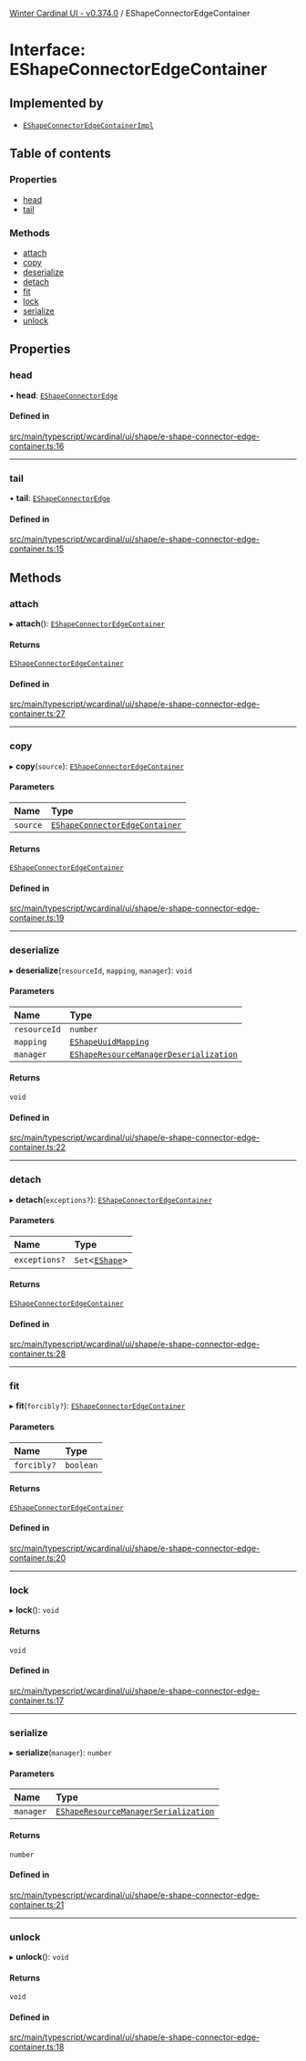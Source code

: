[Winter Cardinal UI - v0.374.0](../index.md) / EShapeConnectorEdgeContainer

# Interface: EShapeConnectorEdgeContainer

## Implemented by

- [`EShapeConnectorEdgeContainerImpl`](../classes/EShapeConnectorEdgeContainerImpl.md)

## Table of contents

### Properties

- [head](EShapeConnectorEdgeContainer.md#head)
- [tail](EShapeConnectorEdgeContainer.md#tail)

### Methods

- [attach](EShapeConnectorEdgeContainer.md#attach)
- [copy](EShapeConnectorEdgeContainer.md#copy)
- [deserialize](EShapeConnectorEdgeContainer.md#deserialize)
- [detach](EShapeConnectorEdgeContainer.md#detach)
- [fit](EShapeConnectorEdgeContainer.md#fit)
- [lock](EShapeConnectorEdgeContainer.md#lock)
- [serialize](EShapeConnectorEdgeContainer.md#serialize)
- [unlock](EShapeConnectorEdgeContainer.md#unlock)

## Properties

### head

• **head**: [`EShapeConnectorEdge`](EShapeConnectorEdge.md)

#### Defined in

[src/main/typescript/wcardinal/ui/shape/e-shape-connector-edge-container.ts:16](https://github.com/winter-cardinal/winter-cardinal-ui/blob/v0.310.1/src/main/typescript/wcardinal/ui/shape/e-shape-connector-edge-container.ts#L16)

___

### tail

• **tail**: [`EShapeConnectorEdge`](EShapeConnectorEdge.md)

#### Defined in

[src/main/typescript/wcardinal/ui/shape/e-shape-connector-edge-container.ts:15](https://github.com/winter-cardinal/winter-cardinal-ui/blob/v0.310.1/src/main/typescript/wcardinal/ui/shape/e-shape-connector-edge-container.ts#L15)

## Methods

### attach

▸ **attach**(): [`EShapeConnectorEdgeContainer`](EShapeConnectorEdgeContainer.md)

#### Returns

[`EShapeConnectorEdgeContainer`](EShapeConnectorEdgeContainer.md)

#### Defined in

[src/main/typescript/wcardinal/ui/shape/e-shape-connector-edge-container.ts:27](https://github.com/winter-cardinal/winter-cardinal-ui/blob/v0.310.1/src/main/typescript/wcardinal/ui/shape/e-shape-connector-edge-container.ts#L27)

___

### copy

▸ **copy**(`source`): [`EShapeConnectorEdgeContainer`](EShapeConnectorEdgeContainer.md)

#### Parameters

| Name | Type |
| :------ | :------ |
| `source` | [`EShapeConnectorEdgeContainer`](EShapeConnectorEdgeContainer.md) |

#### Returns

[`EShapeConnectorEdgeContainer`](EShapeConnectorEdgeContainer.md)

#### Defined in

[src/main/typescript/wcardinal/ui/shape/e-shape-connector-edge-container.ts:19](https://github.com/winter-cardinal/winter-cardinal-ui/blob/v0.310.1/src/main/typescript/wcardinal/ui/shape/e-shape-connector-edge-container.ts#L19)

___

### deserialize

▸ **deserialize**(`resourceId`, `mapping`, `manager`): `void`

#### Parameters

| Name | Type |
| :------ | :------ |
| `resourceId` | `number` |
| `mapping` | [`EShapeUuidMapping`](EShapeUuidMapping.md) |
| `manager` | [`EShapeResourceManagerDeserialization`](../classes/EShapeResourceManagerDeserialization.md) |

#### Returns

`void`

#### Defined in

[src/main/typescript/wcardinal/ui/shape/e-shape-connector-edge-container.ts:22](https://github.com/winter-cardinal/winter-cardinal-ui/blob/v0.310.1/src/main/typescript/wcardinal/ui/shape/e-shape-connector-edge-container.ts#L22)

___

### detach

▸ **detach**(`exceptions?`): [`EShapeConnectorEdgeContainer`](EShapeConnectorEdgeContainer.md)

#### Parameters

| Name | Type |
| :------ | :------ |
| `exceptions?` | `Set`\<[`EShape`](EShape.md)\> |

#### Returns

[`EShapeConnectorEdgeContainer`](EShapeConnectorEdgeContainer.md)

#### Defined in

[src/main/typescript/wcardinal/ui/shape/e-shape-connector-edge-container.ts:28](https://github.com/winter-cardinal/winter-cardinal-ui/blob/v0.310.1/src/main/typescript/wcardinal/ui/shape/e-shape-connector-edge-container.ts#L28)

___

### fit

▸ **fit**(`forcibly?`): [`EShapeConnectorEdgeContainer`](EShapeConnectorEdgeContainer.md)

#### Parameters

| Name | Type |
| :------ | :------ |
| `forcibly?` | `boolean` |

#### Returns

[`EShapeConnectorEdgeContainer`](EShapeConnectorEdgeContainer.md)

#### Defined in

[src/main/typescript/wcardinal/ui/shape/e-shape-connector-edge-container.ts:20](https://github.com/winter-cardinal/winter-cardinal-ui/blob/v0.310.1/src/main/typescript/wcardinal/ui/shape/e-shape-connector-edge-container.ts#L20)

___

### lock

▸ **lock**(): `void`

#### Returns

`void`

#### Defined in

[src/main/typescript/wcardinal/ui/shape/e-shape-connector-edge-container.ts:17](https://github.com/winter-cardinal/winter-cardinal-ui/blob/v0.310.1/src/main/typescript/wcardinal/ui/shape/e-shape-connector-edge-container.ts#L17)

___

### serialize

▸ **serialize**(`manager`): `number`

#### Parameters

| Name | Type |
| :------ | :------ |
| `manager` | [`EShapeResourceManagerSerialization`](../classes/EShapeResourceManagerSerialization.md) |

#### Returns

`number`

#### Defined in

[src/main/typescript/wcardinal/ui/shape/e-shape-connector-edge-container.ts:21](https://github.com/winter-cardinal/winter-cardinal-ui/blob/v0.310.1/src/main/typescript/wcardinal/ui/shape/e-shape-connector-edge-container.ts#L21)

___

### unlock

▸ **unlock**(): `void`

#### Returns

`void`

#### Defined in

[src/main/typescript/wcardinal/ui/shape/e-shape-connector-edge-container.ts:18](https://github.com/winter-cardinal/winter-cardinal-ui/blob/v0.310.1/src/main/typescript/wcardinal/ui/shape/e-shape-connector-edge-container.ts#L18)

